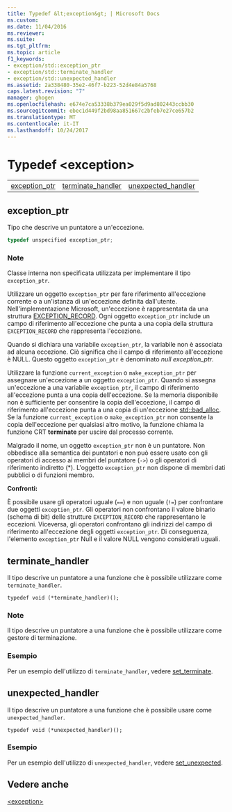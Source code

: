 ```yaml
---
title: Typedef &lt;exception&gt; | Microsoft Docs
ms.custom: 
ms.date: 11/04/2016
ms.reviewer: 
ms.suite: 
ms.tgt_pltfrm: 
ms.topic: article
f1_keywords:
- exception/std::exception_ptr
- exception/std::terminate_handler
- exception/std::unexpected_handler
ms.assetid: 2a338480-35e2-46f7-b223-52d4e84a5768
caps.latest.revision: "7"
manager: ghogen
ms.openlocfilehash: e674e7ca53338b379ea029f5d9ad802443ccbb30
ms.sourcegitcommit: ebec1d449f2bd98aa851667c2bfeb7e27ce657b2
ms.translationtype: MT
ms.contentlocale: it-IT
ms.lasthandoff: 10/24/2017
---
```

# <a name="ltexceptiongt-typedefs"></a>Typedef &lt;exception&gt;
||||  
|-|-|-|  
|[exception_ptr](#exception_ptr)|[terminate_handler](#terminate_handler)|[unexpected_handler](#unexpected_handler)|  
  
##  <a name="exception_ptr"></a>  exception_ptr  
 Tipo che descrive un puntatore a un'eccezione.  
  
```cpp  
typedef unspecified exception_ptr;
```  
  
### <a name="remarks"></a>Note  
 Classe interna non specificata utilizzata per implementare il tipo `exception_ptr`.  
  
 Utilizzare un oggetto `exception_ptr` per fare riferimento all'eccezione corrente o a un'istanza di un'eccezione definita dall'utente. Nell'implementazione Microsoft, un'eccezione è rappresentata da una struttura [EXCEPTION_RECORD](http://msdn.microsoft.com/library/windows/desktop/aa363082). Ogni oggetto `exception_ptr` include un campo di riferimento all'eccezione che punta a una copia della struttura `EXCEPTION_RECORD` che rappresenta l'eccezione.  
  
 Quando si dichiara una variabile `exception_ptr`, la variabile non è associata ad alcuna eccezione. Ciò significa che il campo di riferimento all'eccezione è NULL. Questo oggetto `exception_ptr` è denominato *null exception_ptr*.  
  
 Utilizzare la funzione `current_exception` o `make_exception_ptr` per assegnare un'eccezione a un oggetto `exception_ptr`. Quando si assegna un'eccezione a una variabile `exception_ptr`, il campo di riferimento all'eccezione punta a una copia dell'eccezione. Se la memoria disponibile non è sufficiente per consentire la copia dell'eccezione, il campo di riferimento all'eccezione punta a una copia di un'eccezione [std::bad_alloc](../standard-library/bad-alloc-class.md). Se la funzione `current_exception` o `make_exception_ptr` non consente la copia dell'eccezione per qualsiasi altro motivo, la funzione chiama la funzione CRT **terminate** per uscire dal processo corrente.  
  
 Malgrado il nome, un oggetto `exception_ptr` non è un puntatore. Non obbedisce alla semantica dei puntatori e non può essere usato con gli operatori di accesso ai membri del puntatore (`->`) o gli operatori di riferimento indiretto (*). L'oggetto `exception_ptr` non dispone di membri dati pubblici o di funzioni membro.  
  
 **Confronti:**  
  
 È possibile usare gli operatori uguale (`==`) e non uguale (`!=`) per confrontare due oggetti `exception_ptr`. Gli operatori non confrontano il valore binario (schema di bit) delle strutture `EXCEPTION_RECORD` che rappresentano le eccezioni. Viceversa, gli operatori confrontano gli indirizzi del campo di riferimento all'eccezione degli oggetti `exception_ptr`. Di conseguenza, l'elemento `exception_ptr` Null e il valore NULL vengono considerati uguali.  
  
##  <a name="terminate_handler"></a>  terminate_handler  
 Il tipo descrive un puntatore a una funzione che è possibile utilizzare come `terminate_handler`.  
  
```
typedef void (*terminate_handler)();
```  
  
### <a name="remarks"></a>Note  
 Il tipo descrive un puntatore a una funzione che è possibile utilizzare come gestore di terminazione.  
  
### <a name="example"></a>Esempio  
  Per un esempio dell'utilizzo di `terminate_handler`, vedere [set_terminate](../standard-library/exception-functions.md#set_terminate).  
  
##  <a name="unexpected_handler"></a>  unexpected_handler  
 Il tipo descrive un puntatore a una funzione che è possibile usare come `unexpected_handler`.  
  
```
typedef void (*unexpected_handler)();
```  
  
### <a name="example"></a>Esempio  
  Per un esempio dell'utilizzo di `unexpected_handler`, vedere [set_unexpected](../standard-library/exception-functions.md#set_unexpected).  
  
## <a name="see-also"></a>Vedere anche  
 [\<exception>](../standard-library/exception.md)



